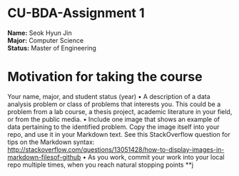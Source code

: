 # CU-BDA-Assignment 1

**Name:** Seok Hyun Jin  
**Major:** Computer Science  
**Status:** Master of Engineering  

# Motivation for taking the course


Your name, major, and student status (year)
• A description of a data analysis problem or class of problems that interests you. This could be a problem
from a lab course, a thesis project, academic literature in your field, or from the public media.
• Include one image that shows an example of data pertaining to the identified problem. Copy the image
itself into your repo, and use it in your Markdown text. See this StackOverflow question for tips on the
Markdown syntax: http://stackoverflow.com/questions/13051428/how-to-display-images-in-markdown-filesof-github
• As you work, commit your work into your local repo multiple times, when you reach natural stopping points
**j
